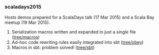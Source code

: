 ### scaladays2015

Hosts demos prepared for a ScalaDays talk (17 Mar 2015) and a Scala Bay meetup (19 Mar 2015).

  1. Serialization macros written and expanded in just a single file ([tree/macros](https://github.com/scalameta/scaladays2015/tree/026ba41fbc4183c92052d30bbcdc23d96b8adfa5))
  1. Ad-hoc code rewriting rules easily integrated into sbt ([tree/obey](https://github.com/scalameta/scaladays2015/tree/484315b5ced341b7e5f76083da5079b8ef788abe))
  1. Macros in sbt: problem solved! ([tree/sbt](https://github.com/scalameta/scaladays2015/tree/c90308bec4a9f5bec4c7b7c15f0007b3adb6db1a))

